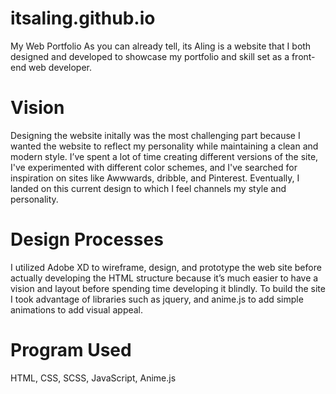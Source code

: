 # itsaling.github.io
My Web Portfolio
As you can already tell, its Aling is a website that I both designed and developed to showcase my portfolio and skill set as a front-end web developer.

# Vision
Designing the website initally was the most challenging part because I wanted the website to reflect my personality while maintaining a clean and modern style. I’ve spent a lot of time creating different versions of the site, I've experimented with different color schemes, and I've searched for inspiration on sites like Awwwards, dribble, and Pinterest. Eventually, I landed on this current design to which I feel channels my style and personality.


# Design Processes
I utilized Adobe XD to wireframe, design, and prototype the web site before actually developing the HTML structure because it’s much easier to have a vision and layout before spending time developing it blindly. To build the site I took advantage of libraries such as jquery, and anime.js to add simple animations to add visual appeal.


# Program Used 
HTML, CSS, SCSS, JavaScript, Anime.js
